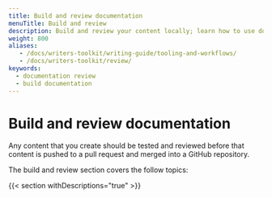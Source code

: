 ```yaml
---
title: Build and review documentation
menuTitle: Build and review
description: Build and review your content locally; learn how to use documentation tools and understand our workflows.
weight: 800
aliases:
   - /docs/writers-toolkit/writing-guide/tooling-and-workflows/
   - /docs/writers-toolkit/review/
keywords:
  - documentation review
  - build documentation
---
```


# Build and review documentation

Any content that you create should be tested and reviewed before that content is pushed to a pull request and merged into a GitHub repository.

The build and review section covers the follow topics:

{{< section withDescriptions="true" >}}